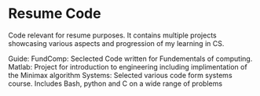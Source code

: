 # Resume Code

Code relevant for resume purposes. It contains multiple projects showcasing various aspects and progression of my learning in CS.

Guide: 
FundComp: Seclected Code written for Fundementals of computing. 
Matlab:   Project for introduction to engineering including implimentation of the Minimax algorithm
Systems:  Selected various code form systems course. Includes Bash, python and C on a wide range of problems
